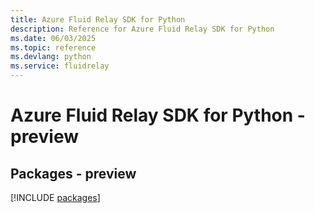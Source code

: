 ```yaml
---
title: Azure Fluid Relay SDK for Python
description: Reference for Azure Fluid Relay SDK for Python
ms.date: 06/03/2025
ms.topic: reference
ms.devlang: python
ms.service: fluidrelay
---
```

# Azure Fluid Relay SDK for Python - preview
## Packages - preview
[!INCLUDE [packages](fluid-relay-index.md)]